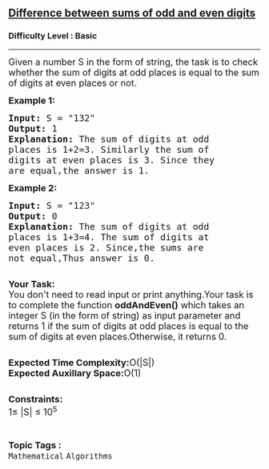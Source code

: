 <h2><a href="https://www.geeksforgeeks.org/problems/difference-between-sums-of-odd-and-even-digits2837/1?page=1&category=number-theory,Map,set,factorial&difficulty=Basic,Easy&status=unsolved&sortBy=submissions">Difference between sums of odd and even digits</a></h2><h3>Difficulty Level : Basic</h3><hr><div class="problems_problem_content__Xm_eO"><p><span style="font-size:18px">Given a number S in the form of string, the task is to check whether the sum of digits at odd places is equal to the sum of digits at even places or not.</span></p>

<p><strong><span style="font-size:18px">Example 1:</span></strong></p>

<pre><span style="font-size:18px"><strong>Input:</strong> S = "132"
<strong>Output:</strong> 1
<strong>Explanation:</strong> The sum of digits at odd 
places is 1+2=3. Similarly the sum of 
digits at even places is 3. Since they 
are equal,the answer is 1.</span></pre>

<p><strong><span style="font-size:18px">Example 2:</span></strong></p>

<pre><span style="font-size:18px"><strong>Input:</strong> S = "123"
<strong>Output:</strong> 0
<strong>Explanation:</strong> The sum of digits at odd 
places is 1+3=4. The sum of digits at 
even places is 2. Since,the sums are 
not equal,Thus answer is 0.</span></pre>

<p><br>
<span style="font-size:18px"><strong>Your Task:</strong><br>
You don't need to read input or print anything.Your task is to complete the function <strong>oddAndEven()</strong> which takes an integer S&nbsp;(in the form of string) as input parameter and returns 1 if the sum of digits at odd places is equal to the sum of digits at even places.Otherwise, it returns 0.</span></p>

<p><br>
<span style="font-size:18px"><strong>Expected Time Complexity:</strong>O(|S|)<br>
<strong>Expected Auxillary Space:</strong>O(1)</span></p>

<p><br>
<span style="font-size:18px"><strong>Constraints:</strong><br>
1≤ |S| ≤ 10<sup>5</sup></span></p>
</div><br><p><span style=font-size:18px><strong>Topic Tags : </strong><br><code>Mathematical</code>&nbsp;<code>Algorithms</code>&nbsp;
